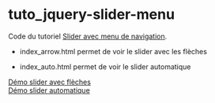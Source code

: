 tuto_jquery-slider-menu
=======================

Code du tutoriel <a href="http://www.blog.assitan-k.fr/2014/03/09/slider-jquery-avec-boutons-de-navigation/">Slider avec menu de navigation</a>.

- index_arrow.html permet de voir le slider avec les flèches

- index_auto.html permet de voir le slider automatique

<a href="http://www.assitan-k.fr/demo_tuto_slider/index_arrow.html">Démo slider avec flèches</a><br>
<a href="http://www.assitan-k.fr/demo_tuto_slider/index_auto.html">Démo slider automatique</a>
